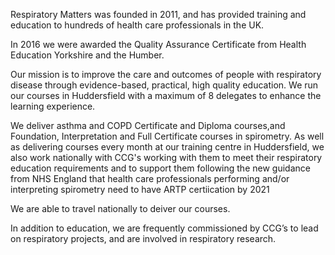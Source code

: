 Respiratory Matters was founded in 2011, and has provided training and education to hundreds of health care professionals in the UK.

In 2016 we were awarded the Quality Assurance Certificate from Health Education Yorkshire and the Humber.

Our mission is to improve the care and outcomes of people with respiratory disease through  evidence-based, practical, high quality education. We run our courses in Huddersfield with a maximum of 8 delegates to enhance the learning experience.

We deliver asthma and COPD Certificate and Diploma courses,and Foundation, Interpretation and Full Certificate courses in spirometry. As well as delivering courses every month at our training centre in Huddersfield,  we also work nationally with CCG's working with them to meet their respiratory education requirements and to support them following the new guidance from NHS England that health care professionals performing and/or interpreting spirometry need to have ARTP certiication by 2021

We are able to travel nationally to deiver our courses.

In addition to education, we are frequently commissioned by  CCG’s to lead on respiratory projects, and are involved in respiratory research.
